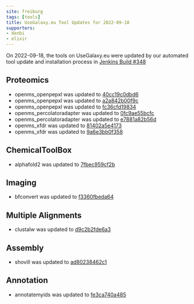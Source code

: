 ```yaml
---
site: freiburg
tags: [tools]
title: UseGalaxy.eu Tool Updates for 2022-09-18
supporters:
- denbi
- elixir
---
```


On 2022-09-18, the tools on UseGalaxy.eu were updated by our automated tool update and installation process in [Jenkins Build #348](https://build.galaxyproject.eu/job/usegalaxy-eu/job/install-tools/#348/)


## Proteomics

- openms_openpepxl was updated to [40cc19c0dbd6](https://toolshed.g2.bx.psu.edu/view/galaxyp/openms_openpepxl/40cc19c0dbd6)
- openms_openpepxl was updated to [a2a842b00f9c](https://toolshed.g2.bx.psu.edu/view/galaxyp/openms_openpepxl/a2a842b00f9c)
- openms_openpepxl was updated to [fc36cfd19834](https://toolshed.g2.bx.psu.edu/view/galaxyp/openms_openpepxl/fc36cfd19834)
- openms_percolatoradapter was updated to [0fc9ae55bcfc](https://toolshed.g2.bx.psu.edu/view/galaxyp/openms_percolatoradapter/0fc9ae55bcfc)
- openms_percolatoradapter was updated to [e7881a82b56d](https://toolshed.g2.bx.psu.edu/view/galaxyp/openms_percolatoradapter/e7881a82b56d)
- openms_xfdr was updated to [81402a5e4173](https://toolshed.g2.bx.psu.edu/view/galaxyp/openms_xfdr/81402a5e4173)
- openms_xfdr was updated to [9a6e3bb0f358](https://toolshed.g2.bx.psu.edu/view/galaxyp/openms_xfdr/9a6e3bb0f358)

## ChemicalToolBox

- alphafold2 was updated to [7fbec959cf2b](https://toolshed.g2.bx.psu.edu/view/galaxy-australia/alphafold2/7fbec959cf2b)

## Imaging

- bfconvert was updated to [f3360fbeda64](https://toolshed.g2.bx.psu.edu/view/imgteam/bfconvert/f3360fbeda64)

## Multiple Alignments

- clustalw was updated to [d9c2b2fde6a3](https://toolshed.g2.bx.psu.edu/view/devteam/clustalw/d9c2b2fde6a3)

## Assembly

- shovill was updated to [ad80238462c1](https://toolshed.g2.bx.psu.edu/view/iuc/shovill/ad80238462c1)

## Annotation

- annotatemyids was updated to [fe3ca740a485](https://toolshed.g2.bx.psu.edu/view/iuc/annotatemyids/fe3ca740a485)

